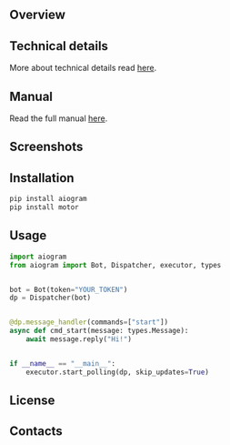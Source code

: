 ## Overview

## Technical details

More about technical details read [here](technical.md).

## Manual

Read the full manual [here](manual.md).

## Screenshots

## Installation

```bash
pip install aiogram
pip install motor
```

## Usage

```python
import aiogram
from aiogram import Bot, Dispatcher, executor, types


bot = Bot(token="YOUR_TOKEN")
dp = Dispatcher(bot)


@dp.message_handler(commands=["start"])
async def cmd_start(message: types.Message):
    await message.reply("Hi!")


if __name__ == "__main__":
    executor.start_polling(dp, skip_updates=True)
```

## License

## Contacts
